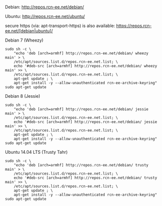 Debian: http://repos.rcn-ee.net/debian/

Ubuntu: http://repos.rcn-ee.net/ubuntu/

secure https (via: apt-transport-https) is also available: https://repos.rcn-ee.net/[debian|ubuntu]/

Debian 7 (Wheezy)
```
sudo sh -c \
    "echo 'deb [arch=armhf] http://repos.rcn-ee.net/debian/ wheezy main' > \
    /etc/apt/sources.list.d/repos.rcn-ee.net.list; \
    echo '#deb-src [arch=armhf] http://repos.rcn-ee.net/debian/ wheezy main' >> \
    /etc/apt/sources.list.d/repos.rcn-ee.net.list; \
    apt-get update ; \
    apt-get install -y --allow-unauthenticated rcn-ee-archive-keyring"
sudo apt-get update
```

Debian 8 (Jessie)
```
sudo sh -c \
    "echo 'deb [arch=armhf] http://repos.rcn-ee.net/debian/ jessie main' > \
    /etc/apt/sources.list.d/repos.rcn-ee.net.list; \
    echo '#deb-src [arch=armhf] http://repos.rcn-ee.net/debian/ jessie main' >> \
    /etc/apt/sources.list.d/repos.rcn-ee.net.list; \
    apt-get update ; \
    apt-get install -y --allow-unauthenticated rcn-ee-archive-keyring"
sudo apt-get update
```

Ubuntu 14.04 LTS (Trusty Tahr)
```
sudo sh -c \
    "echo 'deb [arch=armhf] http://repos.rcn-ee.net/debian/ trusty main' > \
    /etc/apt/sources.list.d/repos.rcn-ee.net.list; \
    echo '#deb-src [arch=armhf] http://repos.rcn-ee.net/debian/ trusty main' >> \
    /etc/apt/sources.list.d/repos.rcn-ee.net.list; \
    apt-get update ; \
    apt-get install -y --allow-unauthenticated rcn-ee-archive-keyring"
sudo apt-get update
```
